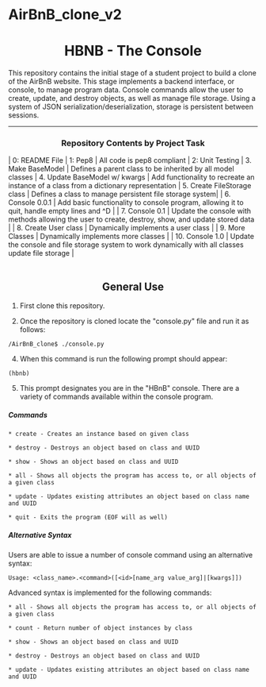 # AirBnB_clone_v2

<center> <h1>HBNB - The Console</h1> </center>

This repository contains the initial stage of a student project to build a clone of the AirBnB website. This stage implements a backend interface, or console, to manage program data. Console commands allow the user to create, update, and destroy objects, as well as manage file storage. Using a system of JSON serialization/deserialization, storage is persistent between sessions.

---

<center><h3>Repository Contents by Project Task</h3> </center>

| 0: README File 
| 1: Pep8 | All code is pep8 compliant
| 2: Unit Testing 
| 3. Make BaseModel | Defines a parent class to be inherited by all model classes
| 4. Update BaseModel w/ kwargs | Add functionality to recreate an instance of a class from a dictionary representation
| 5. Create FileStorage class |  Defines a class to manage persistent file storage system|
| 6. Console 0.0.1 | Add basic functionality to console program, allowing it to quit, handle empty lines and ^D |
| 7. Console 0.1 | Update the console with methods allowing the user to create, destroy, show, and update stored data |
| 8. Create User class | Dynamically implements a user class |
| 9. More Classes | Dynamically implements more classes |
| 10. Console 1.0 | Update the console and file storage system to work dynamically with all  classes update file storage |
<br>
<br>
<center> <h2>General Use</h2> </center>

1. First clone this repository.

3. Once the repository is cloned locate the "console.py" file and run it as follows:
```
/AirBnB_clone$ ./console.py
```
4. When this command is run the following prompt should appear:
```
(hbnb)
```
5. This prompt designates you are in the "HBnB" console. There are a variety of commands available within the console program.

##### Commands
    * create - Creates an instance based on given class

    * destroy - Destroys an object based on class and UUID

    * show - Shows an object based on class and UUID

    * all - Shows all objects the program has access to, or all objects of a given class

    * update - Updates existing attributes an object based on class name and UUID

    * quit - Exits the program (EOF will as well)


##### Alternative Syntax
Users are able to issue a number of console command using an alternative syntax:

	Usage: <class_name>.<command>([<id>[name_arg value_arg]|[kwargs]])
Advanced syntax is implemented for the following commands: 

    * all - Shows all objects the program has access to, or all objects of a given class

	* count - Return number of object instances by class

    * show - Shows an object based on class and UUID

	* destroy - Destroys an object based on class and UUID

    * update - Updates existing attributes an object based on class name and UUID

